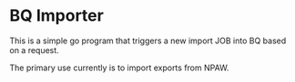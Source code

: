 # BQ Importer

This is a simple go program that triggers a new import JOB into BQ based on a request.

The primary use currently is to import exports from NPAW.
